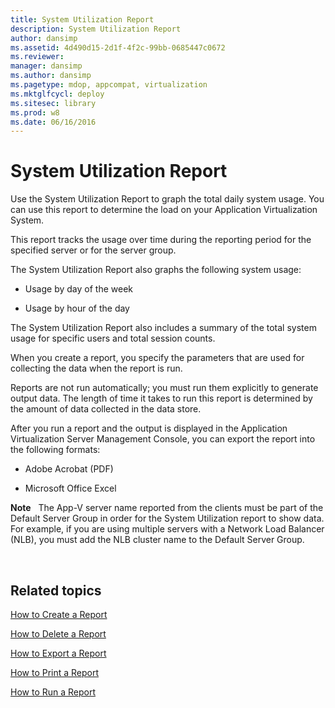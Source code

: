 ```yaml
---
title: System Utilization Report
description: System Utilization Report
author: dansimp
ms.assetid: 4d490d15-2d1f-4f2c-99bb-0685447c0672
ms.reviewer: 
manager: dansimp
ms.author: dansimp
ms.pagetype: mdop, appcompat, virtualization
ms.mktglfcycl: deploy
ms.sitesec: library
ms.prod: w8
ms.date: 06/16/2016
---
```



# System Utilization Report


Use the System Utilization Report to graph the total daily system usage. You can use this report to determine the load on your Application Virtualization System.

This report tracks the usage over time during the reporting period for the specified server or for the server group.

The System Utilization Report also graphs the following system usage:

-   Usage by day of the week

-   Usage by hour of the day

The System Utilization Report also includes a summary of the total system usage for specific users and total session counts.

When you create a report, you specify the parameters that are used for collecting the data when the report is run.

Reports are not run automatically; you must run them explicitly to generate output data. The length of time it takes to run this report is determined by the amount of data collected in the data store.

After you run a report and the output is displayed in the Application Virtualization Server Management Console, you can export the report into the following formats:

-   Adobe Acrobat (PDF)

-   Microsoft Office Excel

**Note**  
The App-V server name reported from the clients must be part of the Default Server Group in order for the System Utilization report to show data. For example, if you are using multiple servers with a Network Load Balancer (NLB), you must add the NLB cluster name to the Default Server Group.

 

## Related topics


[How to Create a Report](how-to-create-a-reportserver.md)

[How to Delete a Report](how-to-delete-a-reportserver.md)

[How to Export a Report](how-to-export-a-reportserver.md)

[How to Print a Report](how-to-print-a-reportserver.md)

[How to Run a Report](how-to-run-a-reportserver.md)

 

 






